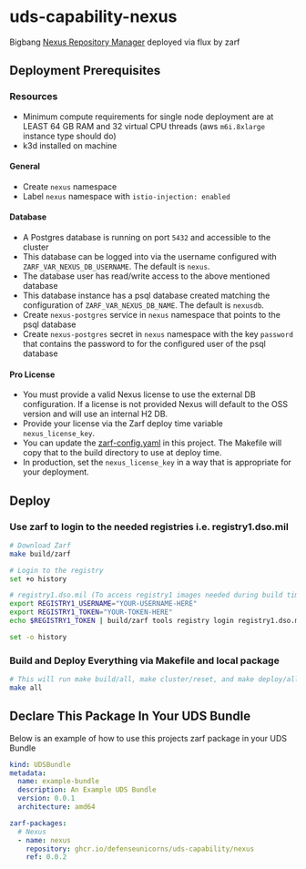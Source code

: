 # uds-capability-nexus
Bigbang [Nexus Repository Manager](https://repo1.dso.mil/big-bang/product/packages/nexus) deployed via flux by zarf

## Deployment Prerequisites

### Resources
- Minimum compute requirements for single node deployment are at LEAST 64 GB RAM and 32 virtual CPU threads (aws `m6i.8xlarge` instance type should do)
- k3d installed on machine

#### General

- Create `nexus` namespace
- Label `nexus` namespace with `istio-injection: enabled`

#### Database

- A Postgres database is running on port `5432` and accessible to the cluster
- This database can be logged into via the username configured with `ZARF_VAR_NEXUS_DB_USERNAME`. The default is `nexus`.
- The database user has read/write access to the above mentioned database
- This database instance has a psql database created matching the configuration of `ZARF_VAR_NEXUS_DB_NAME`. The default is `nexusdb`.
- Create `nexus-postgres` service in `nexus` namespace that points to the psql database
- Create `nexus-postgres` secret in `nexus` namespace with the key `password` that contains the password to for the configured user of the psql database

#### Pro License
- You must provide a valid Nexus license to use the external DB configuration. If a license is not provided Nexus will default to the OSS version and will use an internal H2 DB.
- Provide your license via the Zarf deploy time variable `nexus_license_key`.
- You can update the [zarf-config.yaml](zarf-config.yaml) in this project. The Makefile will copy that to the build directory to use at deploy time.
- In production, set the `nexus_license_key` in a way that is appropriate for your deployment.

## Deploy

### Use zarf to login to the needed registries i.e. registry1.dso.mil

```bash
# Download Zarf
make build/zarf

# Login to the registry
set +o history

# registry1.dso.mil (To access registry1 images needed during build time)
export REGISTRY1_USERNAME="YOUR-USERNAME-HERE"
export REGISTRY1_TOKEN="YOUR-TOKEN-HERE"
echo $REGISTRY1_TOKEN | build/zarf tools registry login registry1.dso.mil --username $REGISTRY1_USERNAME --password-stdin

set -o history
```

### Build and Deploy Everything via Makefile and local package

```bash
# This will run make build/all, make cluster/reset, and make deploy/all. Follow the breadcrumbs in the Makefile to see what and how its doing it.
make all
```

## Declare This Package In Your UDS Bundle
Below is an example of how to use this projects zarf package in your UDS Bundle

```yaml
kind: UDSBundle
metadata:
  name: example-bundle
  description: An Example UDS Bundle
  version: 0.0.1
  architecture: amd64

zarf-packages:
  # Nexus
  - name: nexus
    repository: ghcr.io/defenseunicorns/uds-capability/nexus
    ref: 0.0.2
```